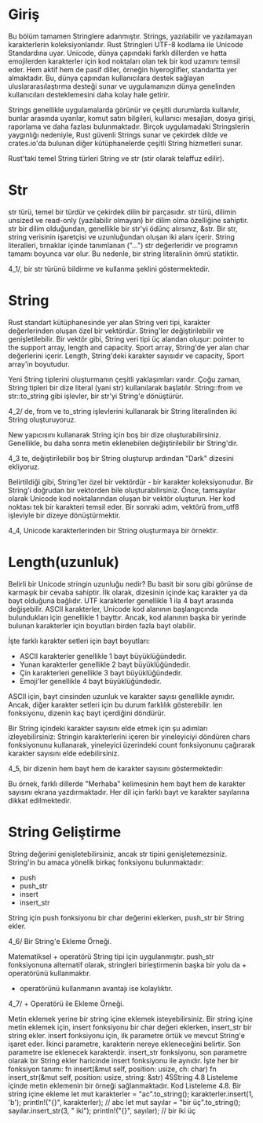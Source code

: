 # Giriş

Bu bölüm tamamen Stringlere adanmıştır. Strings, yazılabilir ve yazılamayan karakterlerin koleksiyonlarıdır.
Rust Stringleri UTF-8 kodlama ile Unicode Standardına uyar.
Unicode, dünya çapındaki farklı dillerden ve hatta emojilerden karakterler için kod noktaları olan tek bir kod uzamını temsil eder. 
Hem aktif hem de pasif diller, örneğin hiyeroglifler, standartta yer almaktadır.
Bu, dünya çapından kullanıcılara destek sağlayan uluslararasılaştırma desteği sunar ve uygulamanızın dünya genelinden kullanıcıları desteklemesini daha kolay hale getirir.

Strings genellikle uygulamalarda görünür ve çeşitli durumlarda kullanılır, bunlar arasında uyarılar, komut satırı bilgileri, 
kullanıcı mesajları, dosya girişi, raporlama ve daha fazlası bulunmaktadır.
Birçok uygulamadaki Stringslerin yaygınlığı nedeniyle, Rust güvenli Strings sunar ve çekirdek dilde ve crates.io'da bulunan diğer kütüphanelerde çeşitli String hizmetleri sunar.

Rust'taki temel String türleri String ve str (stir olarak telaffuz edilir).

# Str

str türü, temel bir türdür ve çekirdek dilin bir parçasıdır. 
str türü, dilimin unsized ve read-only (yazılabilir olmayan) bir dilim olma özelliğine sahiptir.
str bir dilim olduğundan, genellikle bir str'yi ödünç alırsınız, &str.
Bir str, string verisinin işaretçisi ve uzunluğundan oluşan iki alanı içerir.
String literalleri, tırnaklar içinde tanımlanan ("...") str değerleridir ve programın tamamı boyunca var olur. 
Bu nedenle, bir string literalinin ömrü statiktir. 

4_1/, bir str türünü bildirme ve kullanma şeklini göstermektedir.

# String

Rust standart kütüphanesinde yer alan String veri tipi, karakter değerlerinden oluşan özel bir vektördür.
String'ler değiştirilebilir ve genişletilebilir.
Bir vektör gibi, String veri tipi üç alandan oluşur: pointer to the support array, length and capacity. 
Sport array, String'de yer alan char değerlerini içerir.
Length, String'deki karakter sayısıdır ve capacity, Sport array'in boyutudur.

Yeni String tiplerini oluşturmanın çeşitli yaklaşımları vardır. 
Çoğu zaman, String tipleri bir dize literal (yani str) kullanılarak başlatılır. 
String::from ve str::to_string gibi işlevler, bir str'yi String'e dönüştürür.

4_2/ de, from ve to_string işlevlerini kullanarak bir String literalinden iki String oluşturuyoruz.

New yapıcısını kullanarak String için boş bir dize oluşturabilirsiniz.
Genellikle, bu daha sonra metin eklenebilen değiştirilebilir bir String'dir.

4_3 te, değiştirilebilir boş bir String oluşturup ardından "Dark" dizesini ekliyoruz.

Belirtildiği gibi, String'ler özel bir vektördür - bir karakter koleksiyonudur. 
Bir String'i doğrudan bir vektorden bile oluşturabilirsiniz. 
Önce, tamsayılar olarak Unicode kod noktalarından oluşan bir vektör oluşturun. 
Her kod noktası tek bir karakteri temsil eder. 
Bir sonraki adım, vektörü from_utf8 işleviyle bir dizeye dönüştürmektir.

4_4, Unicode karakterlerinden bir String oluşturmaya bir örnektir.

# Length(uzunluk)

Belirli bir Unicode stringin uzunluğu nedir? 
Bu basit bir soru gibi görünse de karmaşık bir cevaba sahiptir. 
İlk olarak, dizesinin içinde kaç karakter ya da bayt olduğuna bağlıdır.
UTF karakterler genellikle 1 ila 4 bayt arasında değişebilir. 
ASCII karakterler, Unicode kod alanının başlangıcında bulundukları için genellikle 1 bayttır.
Ancak, kod alanının başka bir yerinde bulunan karakterler için boyutları birden fazla bayt olabilir.

İşte farklı karakter setleri için bayt boyutları:

- ASCII karakterler genellikle 1 bayt büyüklüğündedir.
- Yunan karakterler genellikle 2 bayt büyüklüğündedir.
- Çin karakterleri genellikle 3 bayt büyüklüğündedir.
- Emoji'ler genellikle 4 bayt büyüklüğündedir.

ASCII için, bayt cinsinden uzunluk ve karakter sayısı genellikle aynıdır. 
Ancak, diğer karakter setleri için bu durum farklılık gösterebilir. 
len fonksiyonu, dizenin kaç bayt içerdiğini döndürür.

Bir String içindeki karakter sayısını elde etmek için şu adımları izleyebilirsiniz: 
Stringin karakterlerini içeren bir yineleyiciyi döndüren chars fonksiyonunu kullanarak, 
yineleyici üzerindeki count fonksiyonunu çağırarak karakter sayısını elde edebilirsiniz.

4_5, bir dizenin hem bayt hem de karakter sayısını göstermektedir:

Bu örnek, farklı dillerde "Merhaba" kelimesinin hem bayt hem de karakter sayısını ekrana yazdırmaktadır.
Her dil için farklı bayt ve karakter sayılarına dikkat edilmektedir.

# String Geliştirme

String değerini genişletebilirsiniz, ancak str tipini genişletemezsiniz. 
String'in bu amaca yönelik birkaç fonksiyonu bulunmaktadır:

- push
- push_str
- insert
- insert_str

String için push fonksiyonu bir char değerini eklerken, push_str bir String ekler.

4_6/ Bir String'e Ekleme Örneği.

Matematiksel + operatörü String tipi için uygulanmıştır. 
push_str fonksiyonuna alternatif olarak, stringleri birleştirmenin başka bir yolu da + operatörünü kullanmaktır. 
+ operatörünü kullanmanın avantajı ise kolaylıktır.

4_7/ + Operatörü ile Ekleme Örneği.

Metin eklemek yerine bir string içine eklemek isteyebilirsiniz. Bir string içine metin eklemek için, insert fonksiyonu bir char değeri eklerken, insert_str bir string ekler. insert fonksiyonu için, ilk parametre örtük ve mevcut String'e işaret eder. İkinci parametre, karakterin nereye ekleneceğini belirtir. Son parametre ise eklenecek karakterdir. insert_str fonksiyonu, son parametre olarak bir String ekler haricinde insert fonksiyonu ile aynıdır. İşte her bir fonksiyon tanımı:
fn insert(&mut self, position: usize, ch: char)
fn insert_str(&mut self, position: usize, string: &str)
45String
4.8 Listeleme içinde metin eklemenin bir örneği sağlanmaktadır.
Kod Listeleme 4.8. Bir string içine ekleme
let mut karakterler = "ac".to_string();
karakterler.insert(1, 'b');
println!("{}", karakterler); // abc
let mut sayılar = "bir üç".to_string();
sayılar.insert_str(3, " iki");
println!("{}", sayılar); // bir iki üç
